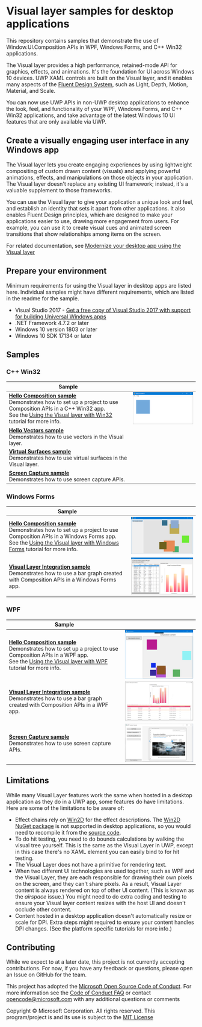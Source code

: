 # Visual layer samples for desktop applications

This repository contains samples that demonstrate the use of Window.UI.Composition APIs in WPF, Windows Forms, and C++ Win32 applications.

The Visual layer provides a high performance, retained-mode API for graphics, effects, and animations. It's the foundation for UI across Windows 10 devices. UWP XAML controls are built on the Visual layer, and it enables many aspects of the [Fluent Design System](../design/fluent-design-system/index.md), such as Light, Depth, Motion, Material, and Scale.

You can now use UWP APIs in non-UWP desktop applications to enhance the look, feel, and functionality of your WPF, Windows Forms, and C++ Win32 applications, and take advantage of the latest Windows 10 UI features that are only available via UWP.

## Create a visually engaging user interface in any Windows app

The Visual layer lets you create engaging experiences by using lightweight compositing of custom drawn content (visuals) and applying powerful animations, effects, and manipulations on those objects in your application. The Visual layer doesn't replace any existing UI framework; instead, it's a valuable supplement to those frameworks.

You can use the Visual layer to give your application a unique look and feel, and establish an identity that sets it apart from other applications. It also enables Fluent Design principles, which are designed to make your applications easier to use, drawing more engagement from users. For example, you can use it to create visual cues and animated screen transitions that show relationships among items on the screen.

For related documentation, see [Modernize your desktop app using the Visual layer](https://docs.microsoft.com/windows/uwp/composition/visual-layer-in-desktop-apps)

## Prepare your environment

Minimum requirements for using the Visual layer in desktop apps are listed here. Individual samples might have different requirements, which are listed in the readme for the sample.

- Visual Studio 2017 - [Get a free copy of Visual Studio 2017 with support for building Universal Windows apps](http://go.microsoft.com/fwlink/?LinkID=280676)
- .NET Framework 4.7.2 or later
- Windows 10 version 1803 or later
- Windows 10 SDK 17134 or later

## Samples

### C++ Win32

| Sample |  |
| - | - |
| [**Hello Composition sample**](https://github.com/Microsoft/Windows.UI.Composition-Win32-Samples/tree/master/cpp/HelloComposition)</br>Demonstrates how to set up a project to use Composition APIs in a C++ Win32 app.</br>See the [Using the Visual layer with Win32](https://docs.microsoft.com/windows/uwp/composition/using-the-visual-layer-with-win32) tutorial for more info. | ![Hello Composition sample](images/hello-comp-win32.png) |
| [**Hello Vectors sample**](https://github.com/Microsoft/Windows.UI.Composition-Win32-Samples/tree/master/cpp/HelloVectors)</br>Demonstrates how to use vectors in the Visual layer. |  |
| [**Virtual Surfaces sample**](https://github.com/Microsoft/Windows.UI.Composition-Win32-Samples/tree/master/cpp/VirtualSurfaces)</br>Demonstrates how to use virtual surfaces in the Visual layer. |  |
| [**Screen Capture sample**](https://github.com/Microsoft/Windows.UI.Composition-Win32-Samples/tree/master/cpp/ScreenCaptureforHWND)</br>Demonstrates how to use screen capture APIs. |  |

### Windows Forms

| Sample |  |
| - | - |
| [**Hello Composition sample**](https://github.com/Microsoft/Windows.UI.Composition-Win32-Samples/tree/master/dotnet/WinForms/HelloComposition)</br>Demonstrates how to set up a project to use Composition APIs in a Windows Forms app.</br>See the [Using the Visual layer with Windows Forms](https://docs.microsoft.com/windows/uwp/composition/using-the-visual-layer-with-windows-forms) tutorial for more info. | ![Hello Composition sample](images/hello-comp-wf.png) |
| [**Visual Layer Integration sample**](https://github.com/Microsoft/Windows.UI.Composition-Win32-Samples/tree/master/dotnet/WinForms/VisualLayerIntegration)</br>Demonstrates how to use a bar graph created with Composition APIs in a Windows Forms app. | ![Bar graph UI](images/bar-graph-winforms.png) |

### WPF

| Sample |  |
| - | - |
| [**Hello Composition sample**](https://github.com/Microsoft/Windows.UI.Composition-Win32-Samples/tree/master/dotnet/WPF/HelloComposition)</br>Demonstrates how to set up a project to use Composition APIs in a WPF app.</br>See the [Using the Visual layer with WPF](https://docs.microsoft.com/windows/uwp/composition/using-the-visual-layer-with-wpf) tutorial for more info. | ![Hello Composition sample](images/hello-comp-wpf.png) |
| [**Visual Layer Integration sample**](https://github.com/Microsoft/Windows.UI.Composition-Win32-Samples/tree/master/dotnet/WPF/VisualLayerIntegration)</br>Demonstrates how to use a bar graph created with Composition APIs in a WPF app. | ![Bar graph UI](images/bar-graph-wpf.png) |
| [**Screen Capture sample**](https://github.com/Microsoft/Windows.UI.Composition-Win32-Samples/tree/master/dotnet/WPF/ScreenCapture)</br>Demonstrates how to use screen capture APIs. | ![Screen capture UI](images/capture-wpf.png) |

## Limitations

While many Visual Layer features work the same when hosted in a desktop application as they do in a UWP app, some features do have limitations. Here are some of the limitations to be aware of:

- Effect chains rely on [Win2D](http://microsoft.github.io/Win2D/html/Introduction.htm) for the effect descriptions. The [Win2D NuGet package](https://www.nuget.org/packages/Win2D.uwp) is not supported in desktop applications, so you would need to recompile it from the [source code](https://github.com/Microsoft/Win2D).
- To do hit testing, you need to do bounds calculations by walking the visual tree yourself. This is the same as the Visual Layer in UWP, except in this case there's no XAML element you can easily bind to for hit testing.
- The Visual Layer does not have a primitive for rendering text.
- When two different UI technologies are used together, such as WPF and the Visual Layer, they are each responsible for drawing their own pixels on the screen, and they can't share pixels. As a result, Visual Layer content is always rendered on top of other UI content. (This is known as the _airspace_ issue.) You might need to do extra coding and testing to ensure your Visual layer content resizes with the host UI and doesn't occlude other content.
- Content hosted in a desktop application doesn't automatically resize or scale for DPI. Extra steps might required to ensure your content handles DPI changes. (See the platform specific tutorials for more info.)

## Contributing

While we expect to at a later date, this project is not currently accepting contributions. For now, if you have any feedback or questions, please open an Issue on GitHub for the team.

This project has adopted the [Microsoft Open Source Code of Conduct](https://opensource.microsoft.com/codeofconduct/).
For more information see the [Code of Conduct FAQ](https://opensource.microsoft.com/codeofconduct/faq/)
or contact [opencode@microsoft.com](mailto:opencode@microsoft.com) with any additional questions or comments

Copyright &copy; Microsoft Corporation. All rights reserved.
This program/project is and its use is subject to the [MIT License](LICENSE)
